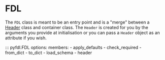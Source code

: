 # FDL
The `FDL` class is meant to be an entry point and is a "merge" between a [Header](header.md) class and 
container class. The `Header` is created for you by the arguments you provide at initialisation or 
you can pass a `Header` object as an attribute if you wish.  

::: pyfdl.FDL
    options:
        members: 
            - apply_defaults
            - check_required
            - from_dict
            - to_dict
            - load_schema
            - header
